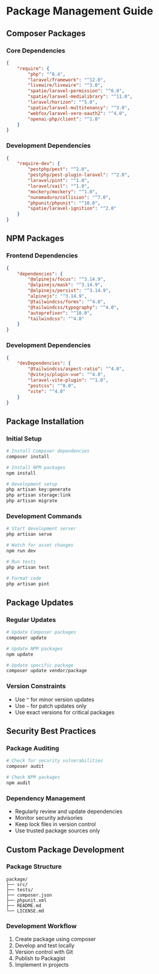 # Package Management Guide

## Composer Packages

### Core Dependencies
```json
{
    "require": {
        "php": "^8.4",
        "laravel/framework": "^12.0",
        "livewire/livewire": "^3.0",
        "spatie/laravel-permission": "^6.0",
        "spatie/laravel-medialibrary": "^11.0",
        "laravel/horizon": "^5.0",
        "spatie/laravel-multitenancy": "^3.0",
        "webfox/laravel-xero-oauth2": "^4.0",
        "openai-php/client": "^1.0"
    }
}
```

### Development Dependencies
```json
{
    "require-dev": {
        "pestphp/pest": "^2.0",
        "pestphp/pest-plugin-laravel": "^2.0",
        "laravel/pint": "^1.0",
        "laravel/sail": "^1.0",
        "mockery/mockery": "^1.0",
        "nunomaduro/collision": "^7.0",
        "phpunit/phpunit": "^10.0",
        "spatie/laravel-ignition": "^2.0"
    }
}
```

## NPM Packages

### Frontend Dependencies
```json
{
    "dependencies": {
        "@alpinejs/focus": "^3.14.9",
        "@alpinejs/mask": "^3.14.9",
        "@alpinejs/persist": "^3.14.9",
        "alpinejs": "^3.14.9",
        "@tailwindcss/forms": "^4.0",
        "@tailwindcss/typography": "^4.0",
        "autoprefixer": "^10.0",
        "tailwindcss": "^4.0"
    }
}
```

### Development Dependencies
```json
{
    "devDependencies": {
        "@tailwindcss/aspect-ratio": "^4.0",
        "@vitejs/plugin-vue": "^4.0",
        "laravel-vite-plugin": "^1.0",
        "postcss": "^8.0",
        "vite": "^4.0"
    }
}
```

## Package Installation

### Initial Setup
```bash
# Install Composer dependencies
composer install

# Install NPM packages
npm install

# Development setup
php artisan key:generate
php artisan storage:link
php artisan migrate
```

### Development Commands
```bash
# Start development server
php artisan serve

# Watch for asset changes
npm run dev

# Run tests
php artisan test

# Format code
php artisan pint
```

## Package Updates

### Regular Updates
```bash
# Update Composer packages
composer update

# Update NPM packages
npm update

# Update specific package
composer update vendor/package
```

### Version Constraints
- Use `^` for minor version updates
- Use `~` for patch updates only
- Use exact versions for critical packages

## Security Best Practices

### Package Auditing
```bash
# Check for security vulnerabilities
composer audit

# Check NPM packages
npm audit
```

### Dependency Management
- Regularly review and update dependencies
- Monitor security advisories
- Keep lock files in version control
- Use trusted package sources only

## Custom Package Development

### Package Structure
```
package/
├── src/
├── tests/
├── composer.json
├── phpunit.xml
├── README.md
└── LICENSE.md
```

### Development Workflow
1. Create package using composer
2. Develop and test locally
3. Version control with Git
4. Publish to Packagist
5. Implement in projects